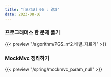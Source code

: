 ```yaml
---
title: "[모각코] 06 : 결과"
date: 2023-08-16
---
```


### 프로그래머스 한 문제 풀기

{{< preview "/algorithm/PGS_n^2_배열_자르기" >}}

### MockMvc 정리하기

{{< preview "/spring/mockmvc_param_null" >}}
